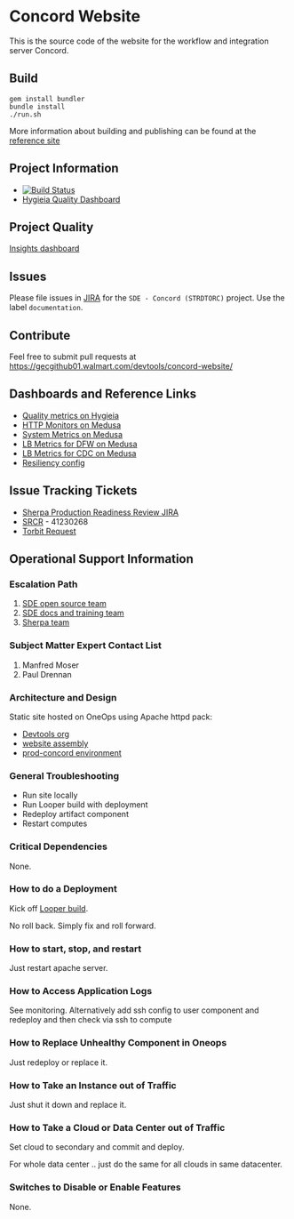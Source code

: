 # Concord Website

This is the source code of the website for the workflow and integration server
Concord.

## Build

```
gem install bundler
bundle install
./run.sh
```

More information about building and publishing can be found at the
[reference site](http://reference.walmart.com/docs/getting-started/)

## Project Information

- [![Build Status](https://ci.walmart.com/buildStatus/icon?job=SDE-Docs-Training/concord-site)](https://ci.walmart.com/job/SDE-Docs-Training/job/concord-site/)
- [Hygieia Quality Dashboard](https://hygieia.walmart.com/#/dashboard/5ab0594c867b6e4f858f0661)

## Project Quality

[Insights dashboard](http://hygieia.walmart.com/#/dashboard/59a4b22dad53334f88c9989f)

## Issues

Please file issues in [JIRA](https://jira.walmart.com/)
for the `SDE - Concord (STRDTORC)` project. Use the label `documentation`.

## Contribute

Feel free to submit pull requests at
https://gecgithub01.walmart.com/devtools/concord-website/

## Dashboards and Reference Links

- [Quality metrics on Hygieia](https://hygieia.walmart.com/#/dashboard/5ab0594c867b6e4f858f0661)
- [HTTP Monitors on Medusa](https://medusa.walmart.com/dashboard/db/concord-walmart-com-http-monitors?refresh=1m&orgId=1)
- [System Metrics on Medusa](https://medusa.walmart.com/dashboard/db/concord-walmart-com-system-metrics?orgId=1)
- [LB Metrics for DFW on Medusa](https://medusa.walmart.com/dashboard/db/concord-walmart-com-lb-metrics-dfw?orgId=1)
- [LB Metrics for CDC on Medusa](https://medusa.walmart.com/dashboard/db/concord-walmart-com-lb-metrics-cdc?orgId=1)
- [Resiliency config](http://resiliencydoc.walmart.com/)

## Issue Tracking Tickets

- [Sherpa Production Readiness Review JIRA](https://jira.walmart.com/browse/PLSHERPA-7870)
- [SRCR](https://egrc.wal-mart.com/archer/apps/ArcherApp/Home.aspx#workspace/118) - 41230268
- [Torbit Request](https://jira.walmart.com/browse/STRDTDT-871)

## Operational Support Information

### Escalation Path

1. [SDE open source team](https://sde.walmart.com/docs/open-source/index.html#contact)
2. [SDE docs and training team](https://sde.walmart.com/docs/docs-and-training/index.html)
3. [Sherpa team](https://sherpa.walmart.com/)


### Subject Matter Expert Contact List

1. Manfred Moser
2. Paul Drennan

### Architecture and Design

Static site hosted on OneOps using Apache httpd pack:

- [Devtools org](https://oneops.prod.walmart.com/devtools)
- [website assembly](https://oneops.prod.walmart.com/devtools/assemblies/website)
- [prod-concord environment](https://oneops.prod.walmart.com/devtools/assemblies/223129878/operations/environments/224594666#summary)

### General Troubleshooting

- Run site locally
- Run Looper build with deployment
- Redeploy artifact component
- Restart computes

### Critical Dependencies

None.

### How to do a Deployment

Kick off [Looper build](https://ci.walmart.com/job/SDE-Docs-Training/concord-site).

No roll back. Simply fix and roll forward.

### How to start, stop, and restart

Just restart apache server.

### How to Access Application Logs

See monitoring. Alternatively add ssh config to user component and redeploy and
then check via ssh to compute

### How to Replace Unhealthy Component in Oneops

Just redeploy or replace it.

### How to Take an Instance out of Traffic

Just shut it down and replace it.

### How to Take a Cloud or Data Center out of Traffic

Set cloud to secondary and commit and deploy.

For whole data center .. just do the same for all clouds in same datacenter.

### Switches to Disable or Enable Features

None.
